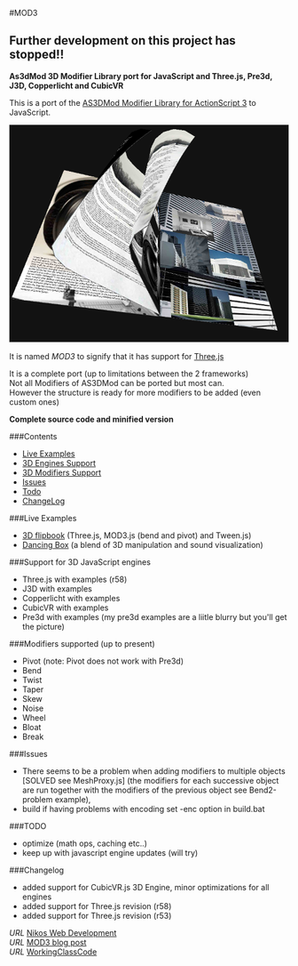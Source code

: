 #MOD3 

## Further development on this project has stopped!!


__As3dMod 3D Modifier Library port for JavaScript and Three.js, Pre3d, J3D, Copperlicht and CubicVR__

This is a port of the [AS3DMod Modifier Library for ActionScript 3](http://code.google.com/p/as3dmod/) to JavaScript.  

[![MOD3.js](/examples/flipbook3/assets/flipbook2.png)](http://foo123.github.com/examples/flipbook3/)

It is named *MOD3* to signify that it has support for [Three.js](https://github.com/mrdoob/three.js/)

It is a complete port (up to limitations between the 2 frameworks)  
Not all Modifiers of AS3DMod can be ported but most can.  
However the structure is ready for more modifiers to be added (even custom ones)

__Complete source code and minified version__

###Contents

* [Live Examples](#live-examples)
* [3D Engines Support](#support-for-3d-javascript-engines)
* [3D Modifiers Support](#modifiers-supported-up-to-present)
* [Issues](#issues)
* [Todo](#todo)
* [ChangeLog](#changelog)


###Live Examples

* [3D flipbook](http://foo123.github.com/examples/flipbook3/) (Three.js, MOD3.js (bend and pivot) and Tween.js)
* [Dancing Box](http://foo123.github.com/examples/dancing-box/)  (a blend of 3D manipulation and sound visualization)


###Support for 3D JavaScript engines
* Three.js with examples (r58)
* J3D with examples
* Copperlicht with examples
* CubicVR with examples
* Pre3d with examples (my pre3d examples are a liitle blurry but you'll get the picture)



###Modifiers supported (up to present)  
* Pivot (note: Pivot does not work with Pre3d)  
* Bend
* Twist
* Taper
* Skew
* Noise
* Wheel
* Bloat
* Break



###Issues
* There seems to be a problem when adding modifiers to multiple objects [SOLVED see MeshProxy.js]
(the modifiers for each successive object are run together with the modifiers of the previous object see Bend2-problem example), 
* build if having problems with encoding set -enc option in build.bat  


###TODO
* optimize (math ops, caching etc..)
* keep up with javascript engine updates (will try)

  

###Changelog
* added support for CubicVR.js 3D Engine, minor optimizations for all engines
* added support for Three.js revision (r58)
* added support for Three.js revision (r53)


*URL* [Nikos Web Development](http://nikos-web-development.netai.net/ "Nikos Web Development")  
*URL* [MOD3 blog post](http://nikos-web-development.netai.net/blog/mod3-a-javascript-port-of-as3mod-for-three-js/ "MOD3 blog post")  
*URL* [WorkingClassCode](http://workingclasscode.uphero.com/ "Working Class Code")  
